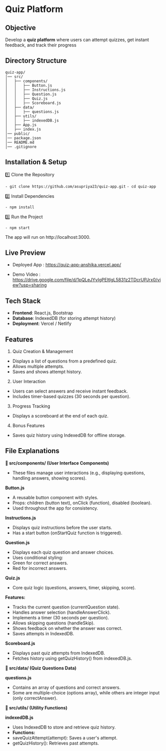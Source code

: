 ﻿# Quiz Platform


## Objective

Develop a **quiz platform** where users can attempt quizzes, get instant feedback, and track their progress


## Directory Structure

```
quiz-app/
│── src/
│   ├── components/
│   │   ├── Button.js
│   │   ├── Instructions.js
│   │   ├── Question.js
│   │   ├── Quiz.js
│   │   ├── Scoreboard.js
│   ├── data/
│   │   ├── questions.js
│   ├── utils/
│   │   ├── indexedDB.js
│   ├── App.js
│   ├── index.js
│── public/
│── package.json
│── README.md
│── .gitignore
```


## Installation & Setup

1️⃣ Clone the Repository

`- git clone https://github.com/asupriya23/quiz-app.git`
`- cd quiz-app`

2️⃣ Install Dependencies

`- npm install`

3️⃣ Run the Project

`- npm start`

The app will run on http://localhost:3000.


## Live Preview

- Deployed App : https://quiz-app-anshika.vercel.app/

- Demo Video : https://drive.google.com/file/d/1pQLeJYvIgPEltlgL5831z2TDcrUPJrx0/view?usp=sharing


## Tech Stack

- **Frontend**: React.js, Bootstrap
- **Database**: IndexedDB (for storing attempt history)
- **Deployment**: Vercel / Netlify


## Features

1. Quiz Creation & Management

- Displays a list of questions from a predefined quiz.
- Allows multiple attempts.
- Saves and shows attempt history.

2. User Interaction

- Users can select answers and receive instant feedback.
- Includes timer-based quizzes (30 seconds per question).

3.  Progress Tracking

- Displays a scoreboard at the end of each quiz.

4. Bonus Features

- Saves quiz history using IndexedDB for offline storage.


## File Explanations

**📂 src/components/ (User Interface Components)**

- These files manage user interactions (e.g., displaying questions, handling answers, showing scores).

**Button.js**

- A reusable button component with styles.
- Props: children (button text), onClick (function), disabled (boolean).
- Used throughout the app for consistency.

**Instructions.js**

- Displays quiz instructions before the user starts.
- Has a start button (onStartQuiz function is triggered).

**Question.js**

- Displays each quiz question and answer choices.
- Uses conditional styling:
- Green for correct answers.
- Red for incorrect answers.

**Quiz.js**

- Core quiz logic (questions, answers, timer, skipping, score).

**Features:**

- Tracks the current question (currentQuestion state).
- Handles answer selection (handleAnswerClick).
- Implements a timer (30 seconds per question).
- Allows skipping questions (handleSkip).
- Shows feedback on whether the answer was correct.
- Saves attempts in IndexedDB.

**Scoreboard.js**

- Displays past quiz attempts from IndexedDB.
- Fetches history using getQuizHistory() from indexedDB.js.

**📂 src/data/ (Quiz Questions Data)**

**questions.js**

- Contains an array of questions and correct answers.
- Some are multiple-choice (options array), while others are integer input (only correctAnswer).

**📂 src/utils/ (Utility Functions)**

**indexedDB.js**

- Uses IndexedDB to store and retrieve quiz history.
- **Functions:**
- saveQuizAttempt(attempt): Saves a user's attempt.
- getQuizHistory(): Retrieves past attempts.
